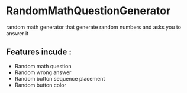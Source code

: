 # RandomMathQuestionGenerator
random math generator that generate random numbers and asks you to answer it 

## Features incude :
- Random math question 
- Random wrong answer 
- Random button sequence placement
- Random button color

